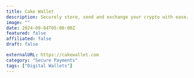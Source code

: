 ```yaml
---
title: Cake Wallet
description: Securely store, send and exchange your crypto with ease.
image: ""
date: 2024-09-04T05:00:00Z
featured: false
affiliated: false
draft: false

externalURL: https://cakewallet.com
category: "Secure Payments"
tags: ["Digital Wallets"]
---
```

